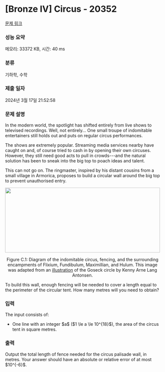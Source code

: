 # [Bronze IV] Circus - 20352 

[문제 링크](https://www.acmicpc.net/problem/20352) 

### 성능 요약

메모리: 33372 KB, 시간: 40 ms

### 분류

기하학, 수학

### 제출 일자

2024년 3월 17일 21:52:58

### 문제 설명

<p>In the modern world, the spotlight has shifted entirely from live shows to televised recordings.  Well, not entirely... One small troupe of indomitable entertainers still holds out and puts on regular circus performances.</p>

<p>The shows are extremely popular. Streaming media services nearby have caught on and, of course tried to cash in by opening their own circuses. However, they still need good acts to pull in crowds---and the natural solution has been to sneak into the big top to poach ideas and talent.</p>

<p>This can not go on. The ringmaster, inspired by his distant cousins from a small village in Armorica, proposes to build a circular wall around the big top to prevent unauthorised entry.</p>

<p style="text-align: center;"><img alt="" src="" style="width: 504px; height: 211px;"></p>

<p style="text-align: center;">Figure C.1: Diagram of the indomitable circus, fencing, and the surrounding encampments of Flixium, Fundibulum, Maximillian, and Hulum. This image was adapted from an <a href="https://en.wikipedia.org/wiki/File:Goseck_circle,_Germany_4900_-_4700_BC.jpg">illustration</a> of the Goseck circle by Kenny Arne Lang Antonsen.</p>

<p>To build this wall, enough fencing will be needed to cover a length equal to the perimeter of the circular tent. How many metres will you need to obtain?</p>

### 입력 

 <p>The input consists of:</p>

<ul>
	<li>One line with an integer $a$ ($1 \le a \le 10^{18}$), the area of the circus tent in square metres.</li>
</ul>

### 출력 

 <p>Output the total length of fence needed for the circus palisade wall, in metres. Your answer should have an absolute or relative error of at most $10^{-6}$.</p>

